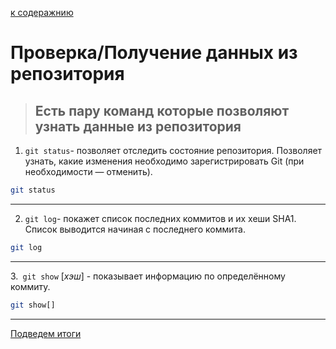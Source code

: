[ к содеражнию](./read.md)
# Проверка/Получение данных из репозитория
>## Есть пару команд которые позволяют узнать данные из репозитория
  1. ``git status``- позволяет отследить состояние репозитория. Позволяет узнать, какие изменения необходимо зарегистрировать Git (при необходимости — отменить).
  ```bash
  git status
  ```
  ---
  2. ``git log``- покажет список последних коммитов и их хеши SHA1. Список выводится начиная с последнего коммита.
  ```bash
  git log
  ```
  ---
  3.`` git show`` [*хэш*] - показывает информацию по определённому коммиту.
  ```bash
  git show[]
  ```
  ---
[Подведем итоги](end.md)

